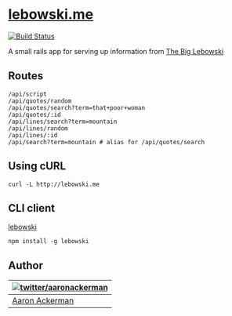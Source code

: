 # [lebowski.me](http://lebowski.me)
[![Build Status](https://travis-ci.org/aackerman/lebowski-api.png?branch=master)](https://travis-ci.org/aackerman/lebowski-api)

A small rails app for serving up information from [The Big Lebowski](http://en.wikipedia.org/wiki/The_Big_Lebowski)

## Routes

```
/api/script
/api/quotes/random
/api/quotes/search?term=that+poor+woman
/api/quotes/:id
/api/lines/search?term=mountain
/api/lines/random
/api/lines/:id
/api/search?term=mountain # alias for /api/quotes/search
```

## Using cURL

```shell
curl -L http://lebowski.me
```

## CLI client

[lebowski](https://github.com/aackerman/lebowski)

```shell
npm install -g lebowski
```

## Author

| [![twitter/_aaronackerman_](http://gravatar.com/avatar/c73ff9c7e654647b2b339d9e08b52143?s=70)](http://twitter.com/_aaronackerman_ "Follow @_aaronackerman_ on Twitter") |
|---|
| [Aaron Ackerman](https://twitter.com/_aaronackerman_) |
